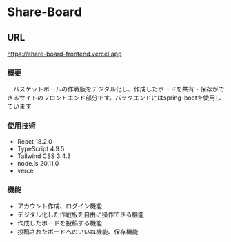 # Share-Board 
## URL
https://share-board-frontend.vercel.app
### 概要
　バスケットボールの作戦版をデジタル化し、作成したボードを共有・保存ができるサイトのフロントエンド部分です。バックエンドにはspring-bootを使用しています
### 使用技術
* React 18.2.0 <br>
 * TypeScript 4.9.5 <br>
 * Tailwind CSS 3.4.3 <br>
 * node.js 20.11.0<br>
 * vercel


### 機能
   * アカウント作成、ログイン機能
   * デジタル化した作戦版を自由に操作できる機能 
   * 作成したボードを投稿する機能
   * 投稿されたボードへのいいね機能、保存機能



